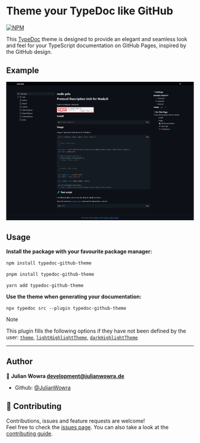 # Theme your TypeDoc like GitHub

[![NPM](https://nodei.co/npm/typedoc-github-theme.png)](https://npmjs.org/package/typedoc-github-theme)

This [TypeDoc](https://github.com/TypeStrong/typedoc) theme is designed to provide an elegant and seamless look and feel for your TypeScript documentation on GitHub Pages, inspired by the GitHub design.

## Example

[![Example](./example.png)](https://julianwowra.github.io/typedoc-github-theme/)

## Usage

**Install the package with your favourite package manager:**

```text
npm install typedoc-github-theme
```

```text
pnpm install typedoc-github-theme
```

```text
yarn add typedoc-github-theme
```

**Use the theme when generating your documentation:**

```text
npx typedoc src --plugin typedoc-github-theme
```

> [!NOTE]
> This plugin fills the following options if they have not been defined by the user:
> [`theme`](https://typedoc.org/options/output/#theme), [`lightHighlightTheme`](https://typedoc.org/options/output/#lighthighlighttheme), [`darkHighlightTheme`](https://typedoc.org/options/output/#darkhighlighttheme)

---

## Author

👤 **Julian Wowra <development@julianwowra.de>**

- Github: [@JulianWowra](https://github.com/JulianWowra)

## 🤝 Contributing

Contributions, issues and feature requests are welcome!<br />Feel free to check the [issues page](https://github.com/JulianWowra/typedoc-github-theme/issues). You can also take a look at the [contributing guide](https://github.com/JulianWowra/typedoc-github-theme/blob/main/CONTRIBUTING.md).
